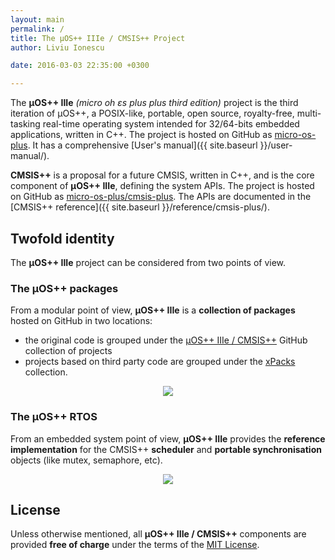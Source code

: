 ```yaml
---
layout: main
permalink: /
title: The µOS++ IIIe / CMSIS++ Project
author: Liviu Ionescu

date: 2016-03-03 22:35:00 +0300

---
```


The **µOS++ IIIe** _(micro oh ɛs plus plus third edition)_ project is the third iteration of µOS++, a POSIX-like, portable, open source, royalty-free, multi-tasking real-time operating system intended for 32/64-bits embedded applications, written in C++. The project is hosted on GitHub as [micro-os-plus](https://github.com/micro-os-plus). It has a comprehensive [User's manual]({{ site.baseurl }}/user-manual/).

**CMSIS++** is a proposal for a future CMSIS, written in C++, and is the core component of **µOS++ IIIe**, defining the system APIs. The project is hosted on GitHub as [micro-os-plus/cmsis-plus](https://github.com/micro-os-plus/cmsis-plus). The APIs are documented in the [CMSIS++ reference]({{ site.baseurl }}/reference/cmsis-plus/).

## Twofold identity

The **µOS++ IIIe** project can be considered from two points of view.

### The µOS++ packages

From a modular point of view, **µOS++ IIIe** is a **collection of packages** hosted on GitHub in two locations:

* the original code is grouped under the [µOS++ IIIe / CMSIS++](https://github.com/micro-os-plus) GitHub collection of projects
* projects based on third party code are grouped under the [xPacks](https://github.com/xpacks) collection.

<div style="text-align:center">
<img src="{{ site.baseurl }}/assets/images/2016/micro-os-plus-collection.png" />
</div>

### The µOS++ RTOS

From an embedded system point of view, **µOS++ IIIe** provides the **reference implementation** for the CMSIS++ **scheduler** and **portable synchronisation** objects (like mutex, semaphore, etc).

<div style="text-align:center">
<img src="{{ site.baseurl }}/assets/images/2016/micro-os-plus-rtos.png" />
</div>

## License

Unless otherwise mentioned, all **µOS++ IIIe / CMSIS++** components are provided **free of charge** under the terms of the [MIT License](https://opensource.org/licenses/MIT).
